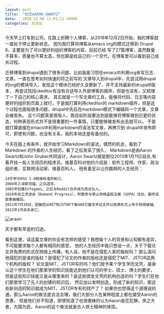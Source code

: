 ```yaml
---
layout: post
title:  "纪念AARON-SWARTZ"
date:   2018-12-06 11:01:11 +0900
categories: 方法论
---
```


今天早上打车到公司，在路上折腾个人博客，从2018年12月2日开始，我的博客就一直处于停止更新状态， 因为我打算将博客从emacs org的模式迁移到 Drupal 8，主要是为了可以更好的组织博客的内容，目前已经 写了27篇博客，虽然数量不算多，质量也不算太高，但也算是给自己的一个交代，在博客里可以看到自己成长过程。

迁移博客到drupal遇到了很多问题，比如我是习惯在emacs中利用org来写日志、文章，一直在思考如何快速的将之前写的 文章导入到drupal中，先尝试用drupal的org的模块导入，发现这个模块已经好久没更新了，并不支持最新的drupal8版本， 再尝试找找ckeditor有没有合适导入外部博客的插件，但是也没有，又梳理了一下自己的核心需求， 其实就是一个写文章的工具，能够将代码、日志等内容更好的组织到页面上就行，于是就打算利用ckeditor的 markdown插件，但是这个过程也面临很多问题，drupal中先后在markdown模式下编辑同一个文章，文章会被丢失。 这个问题真是很恼人，我目前阶段要达到是能够将博客做到日更的状态，何种表现形式并不是很重要的一件事情，只要能够被发布出去就可以。 于是就打算直接在emacs中利用markdown的语法写文章，再拷贝到 drupal中发布即可，即使有问题，也没有关系，我的本地还是有备份的。

今天在路上有条件，就开始学习Markdown的语法，偶然的机会，看到了Markdown 的作者的人生经历，看了之后发呆了很久， Markdown是由Aaron Swartz和John Gruber共同设计，Aaron Swartz就是那位2013年1月11日自杀,有着开挂一般人生经历的程序员。维基百科对他的介绍是：软件工程师、作家、政治组织者、互联网活动家、维基百科人。
他有着足以让你跪拜的人生经历：

    14岁参与RSS 1.0规格标准的制订。
    2004年入读斯坦福，之后退学。
    2005年创建Infogami，之后与Reddit合并成为其合伙人。
    2010年创立求进会（Demand Progress），积极参与禁止网络盗版法案（SOPA）活动，最终该提案被撤回。
    2011年7月19日，因被控从MIT和JSTOR下载480万篇学术论文并以免费形式上传于网络被捕。
    2013年1月自杀身亡。

![araon](https://raw.githubusercontent.com/younghz/Markdown/master/resource/Aaron_Swartz.jpg "araon")

天才都有早逝的归途。

看到这里，读这篇文章的你会有怎样的感受？我想每个人的背景和认知都有差异，不可能要求每个人都有相同的感受， 他的人生经历中我只想说一点，关于下载论文并免费的形式在网络上传播，有人说，他不是在侵犯人家的版权吗？ 那么请问他侵犯的是谁的版权？是侵犯了论文的作者的版权还是侵犯了MIT、JSTOR这两个机构的版权？ 论文是MIT、JSTOR写的吗？他们授予某个学生学历文凭，是承认这个学生在他们那里学的知识技能达到他们认可的学士、硕士、博士的要求， 但是这些知识技能又是从哪里来的？是这些颁发文凭的机构创造的吗？学生们在他们那里学习了先人的创建的知识后， 然后加以发明创造，形成了新的知识，那这些新创造的知识就成为MIT、JSTOR专有的财产了？ 如果你也觉得这个道理说的通，那么Aaron的做法是合法合理，我们大部分人在某种程度上都在接受Aaron的恩惠， 但是他们并不知道，即使知道了也很愚昧的认为Aaron是在犯罪，侠之大者，为国为民，Aaron的这个做法就是古人侠士精神的体现。